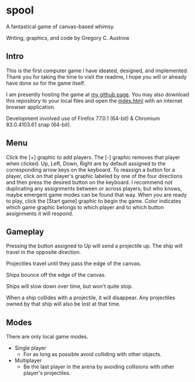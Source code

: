 # spool
A fantastical game of canvas-based whimsy.

Writing, graphics, and code by Gregory C. Austrow

## Intro
This is the first computer game I have ideated, designed, and implemented. 
Thank you for taking the time to visit the readme, I hope you will or already have done so for the game itself.

I am presently hosting the game at [my github page](https://austrowGC.github.io/spool).
You may also download this repository to your local files and open the [index.html](index.html) with an internet browser application.

Development involved use of Firefox 77.0.1 (64-bit) & Chromium 83.0.4103.61 snap (64-bit).

## Menu
Click the [+] graphic to add players. The [-] graphic removes that player when clicked.
Up, Left, Down, Right are by default assigned to the corresponding arrow keys on the keyboard.
To reassign a button for a player, click on that player's graphic labeled by one of the four directions and then press the desired button on the keyboard.
I recommend not duplicating any assignments between or across players; but who knows, maybe emergent game modes can be found that way.
When you are ready to play, click the [Start game] graphic to begin the game.
Color indicates which game graphic belongs to which player and to which button assignments it will respond.

## Gameplay
Pressing the button assigned to Up will send a projectile up. The ship will travel in the opposite direction.

Projectiles travel until they pass the edge of the canvas.

Ships bounce off the edge of the canvas.

Ships will slow down over time, but won't quite stop.

When a ship collides with a projectile, it will disappear. Any projectiles owned by that ship will also be lost at that time.

## Modes
There are only local game modes.

* Single player
	* For as long as possible avoid colliding with other objects.
* Multiplayer
	* Be the last player in the arena by avoiding collisions with other player's projectiles.
